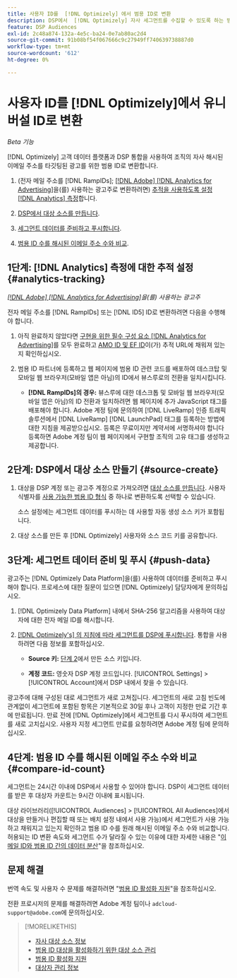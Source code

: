 ```yaml
---
title: 사용자 ID를  [!DNL Optimizely] 에서 범용 ID로 변환
description: DSP에서  [!DNL Optimizely] 자사 세그먼트를 수집할 수 있도록 하는 방법을 알아봅니다.
feature: DSP Audiences
exl-id: 2c48a874-132a-4e5c-ba24-0e7ab80ac2d4
source-git-commit: 91b08bf54f067666c9c27949ff740639738887d0
workflow-type: tm+mt
source-wordcount: '612'
ht-degree: 0%

---
```


# 사용자 ID를 [!DNL Optimizely]에서 유니버설 ID로 변환

*Beta 기능*

[!DNL Optimizely] 고객 데이터 플랫폼과 DSP 통합을 사용하여 조직의 자사 해시된 이메일 주소를 타깃팅된 광고를 위한 범용 ID로 변환합니다.

1. (전자 메일 주소를 [!DNL RampIDs]<!-- or [!DNL ID5] IDs -->; [[!DNL Adobe] [!DNL Analytics for Advertising]](/help/integrations/analytics/overview.md)을(를) 사용하는 광고주로 변환하려면) [추적을 사용하도록 설정 [!DNL Analytics] 측정](#analytics-tracking)합니다.

1. [DSP에서 대상 소스를 만듭니다](#source-create).

1. [세그먼트 데이터를 준비하고 푸시합니다](#push-data).

1. [범용 ID 수를 해시된 이메일 주소 수와 비교](#compare-id-count).

## 1단계: [!DNL Analytics] 측정에 대한 추적 설정 {#analytics-tracking}

*[[!DNL Adobe] [!DNL Analytics for Advertising]](/help/integrations/analytics/overview.md)을(를) 사용하는 광고주*

전자 메일 주소를 [!DNL RampIDs] 또는 [!DNL ID5] ID로 변환하려면 다음을 수행해야 합니다.

1. 아직 완료하지 않았다면 [구현을 위한 필수 구성 요소 [!DNL Analytics for Advertising]](/help/integrations/analytics/prerequisites.md)를 모두 완료하고 [AMO ID 및 EF ID](/help/integrations/analytics/ids.md)이(가) 추적 URL에 채워져 있는지 확인하십시오.

1. 범용 ID 파트너에 등록하고 웹 페이지에 범용 ID 관련 코드를 배포하여 데스크탑 및 모바일 웹 브라우저(모바일 앱은 아님)의 ID에서 뷰스루로의 전환을 일치시킵니다.

   * **[!DNL RampIDs]의 경우:** 뷰스루에 대한 데스크톱 및 모바일 웹 브라우저(모바일 앱은 아님)의 ID 전환과 일치하려면 웹 페이지에 추가 JavaScript 태그를 배포해야 합니다. Adobe 계정 팀에 문의하여 [!DNL LiveRamp] 인증 트래픽 솔루션에서 [!DNL LiveRamp] [!DNL LaunchPad] 태그를 등록하는 방법에 대한 지침을 제공받으십시오. 등록은 무료이지만 계약서에 서명하셔야 합니다 등록하면 Adobe 계정 팀이 웹 페이지에서 구현할 조직의 고유 태그를 생성하고 제공합니다.

## 2단계: DSP에서 대상 소스 만들기 {#source-create}

1. 대상을 DSP 계정 또는 광고주 계정으로 가져오려면 [대상 소스를 만듭니다](source-manage.md). 사용자 식별자를 [사용 가능한 범용 ID 형식](source-about.md) 중 하나로 변환하도록 선택할 수 있습니다.

   소스 설정에는 세그먼트 데이터를 푸시하는 데 사용할 자동 생성 소스 키가 포함됩니다.

1. 대상 소스를 만든 후 [!DNL Optimizely] 사용자와 소스 코드 키를 공유합니다.

## 3단계: 세그먼트 데이터 준비 및 푸시 {#push-data}

광고주는 [!DNL Optimizely Data Platform]을(를) 사용하여 데이터를 준비하고 푸시해야 합니다. 프로세스에 대한 질문이 있으면 [!DNL Optimizely] 담당자에게 문의하십시오.

1. [!DNL Optimizely Data Platform] 내에서 SHA-256 알고리즘을 사용하여 대상자에 대한 전자 메일 ID를 해시합니다.

1. [[!DNL Optimizely's] 의 지침에 따라 세그먼트를 DSP에 푸시합니다](https://support.optimizely.com/hc/en-us/articles/27974930963981-Integrate-Adobe-Ads). 통합을 사용하려면 다음 정보를 포함하십시오.

   * **Source 키:** [단계 2](#source-create)에서 만든 소스 키입니다.

   * **계정 코드:** 영숫자 DSP 계정 코드입니다. [!UICONTROL Settings] > [!UICONTROL Account]에서 DSP 내에서 찾을 수 있습니다.

광고주에 대해 구성된 대로 세그먼트가 새로 고쳐집니다. 세그먼트의 새로 고침 빈도에 관계없이 세그먼트에 포함된 항목은 기본적으로 30일 후나 고객이 지정한 만료 기간 후에 만료됩니다. 만료 전에 [!DNL Optimizely]에서 세그먼트를 다시 푸시하여 세그먼트를 새로 고치십시오. 사용자 지정 세그먼트 만료를 요청하려면 Adobe 계정 팀에 문의하십시오.

## 4단계: 범용 ID 수를 해시된 이메일 주소 수와 비교 {#compare-id-count}

세그먼트는 24시간 이내에 DSP에서 사용할 수 있어야 합니다. DSP이 세그먼트 데이터를 받은 후 대상자 카운트는 9시간 이내에 표시됩니다.

대상 라이브러리([!UICONTROL Audiences] > [!UICONTROL All Audiences]에서 대상을 만들거나 편집할 때 또는 배치 설정 내에서 사용 가능)에서 세그먼트가 사용 가능하고 채워지고 있는지 확인하고 범용 ID 수를 원래 해시된 이메일 주소 수와 비교합니다. 허용되는 ID 변환 속도와 세그먼트 수가 달라질 수 있는 이유에 대한 자세한 내용은 &quot;[이메일 ID와 범용 ID 간의 데이터 분산](#universal-ids-data-variances)&quot;을 참조하십시오.

## 문제 해결

번역 속도 및 사용자 수 문제를 해결하려면 &quot;[범용 ID 활성화 지원](/help/dsp/audiences/universal-ids.md)&quot;을 참조하십시오.

전환 프로시저의 문제를 해결하려면 Adobe 계정 팀이나 `adcloud-support@adobe.com`에 문의하십시오.

>[!MORELIKETHIS]
>
>* [자사 대상 소스 정보](/help/dsp/audiences/sources/source-about.md)
>* [범용 ID 대상을 활성화하기 위한 대상 소스 관리](source-manage.md)
>* [범용 ID 활성화 지원](/help/dsp/audiences/universal-ids.md)
>* [대상자 관리 정보](/help/dsp/audiences/audience-about.md)
